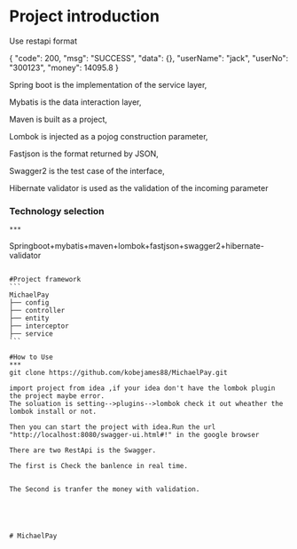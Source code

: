 # Project introduction

Use restapi format

{
  "code": 200,
  "msg": "SUCCESS",
  "data": {},
  "userName": "jack",
  "userNo": "300123",
  "money": 14095.8
}

Spring boot is the implementation of the service layer,

Mybatis is the data interaction layer,

Maven is built as a project,

Lombok is injected as a pojog construction parameter,

Fastjson is the format returned by JSON,

Swagger2 is the test case of the interface,

Hibernate validator is used as the validation of the incoming parameter

### Technology selection
````
***
````
Springboot+mybatis+maven+lombok+fastjson+swagger2+hibernate-validator
````

#Project framework
```
MichaelPay
├── config 
├── controller 
├── entity
├── interceptor 
├── service 
```

#How to Use 
***
git clone https://github.com/kobejames88/MichaelPay.git

import project from idea ,if your idea don't have the lombok plugin the project maybe error.
The soluation is setting-->plugins-->lombok check it out wheather the lombok install or not.

Then you can start the project with idea.Run the url 
"http://localhost:8080/swagger-ui.html#!" in the google browser

There are two RestApi is the Swagger.

The first is Check the banlence in real time.


The Second is tranfer the money with validation.





# MichaelPay

